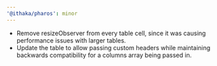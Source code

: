 ```yaml
---
'@ithaka/pharos': minor
---
```


- Remove resizeObserver from every table cell, since it was causing performance issues with larger tables. 
- Update the table to allow passing custom headers while maintaining backwards compatibility for a columns array being passed in.
